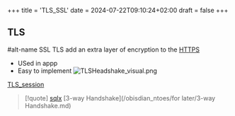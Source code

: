 +++
title = 'TLS_SSL'
date = 2024-07-22T09:10:24+02:00
draft = false
+++

## TLS
#alt-name SSL 
TLS add an extra layer of encryption to the [HTTPS](/HTTPS.md)
- USed in appp 
- Easy to implement 
![TLSHeadshake_visual.png](/TLSHeadshake_visual.png)

[TLS_session](/TLS_session.md)




>[!quote] [sqlx](/libriairies/sqlx.md) [3-way Handshake](/obisdian_ntoes/for later/3-way Handshake.md) 